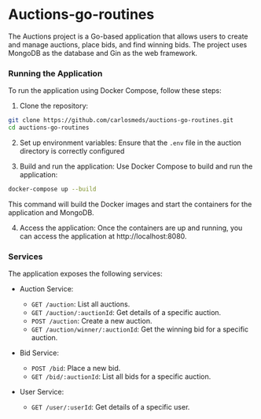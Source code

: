 # Auctions-go-routines

The Auctions project is a Go-based application that allows users to create and manage auctions, place bids, and find winning bids. The project uses MongoDB as the database and Gin as the web framework.

### Running the Application
To run the application using Docker Compose, follow these steps:

1. Clone the repository:

```sh
git clone https://github.com/carlosmeds/auctions-go-routines.git
cd auctions-go-routines
```

2. Set up environment variables: Ensure that the `.env` file in the auction directory is correctly configured

3. Build and run the application: Use Docker Compose to build and run the application:

```sh
docker-compose up --build
```

This command will build the Docker images and start the containers for the application and MongoDB.

4. Access the application: Once the containers are up and running, you can access the application at http://localhost:8080.

### Services
The application exposes the following services:

* Auction Service:

   - `GET /auction`: List all auctions.
   - `GET /auction/:auctionId`: Get details of a specific auction.
   - `POST /auction`: Create a new auction.
   - `GET /auction/winner/:auctionId`: Get the winning bid for a specific auction.

* Bid Service:

    - `POST /bid`: Place a new bid.
    - `GET /bid/:auctionId`: List all bids for a specific auction.

* User Service:

    - `GET /user/:userId`: Get details of a specific user.

